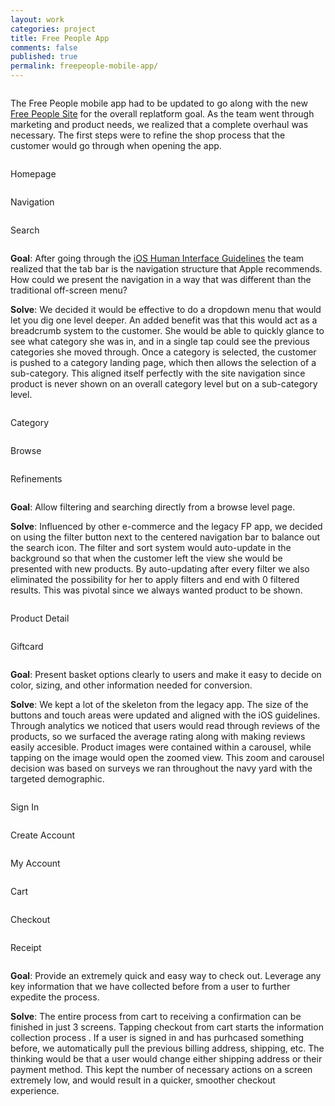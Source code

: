 ```yaml
---
layout: work
categories: project
title: Free People App
comments: false
published: true
permalink: freepeople-mobile-app/
---
```

<div class="row clearfix">
	<div class="column full">
		<p>The Free People mobile app had to be updated to go along with the new <a href="/freepeople-site">Free People Site</a> for the overall replatform goal. As the team went through marketing and product needs, we realized that a complete overhaul was necessary. The first steps were to refine the shop process that the customer would go through when opening the app.</p>
	</div>
</div>
<div class="row clearfix project-image">
	<div class="column full">
		<img class="drop-shadow" src="/img/proj/fpma/img-1.jpg" alt="">
	</div>
</div>
<div class="row clearfix project-image">
	<div class="column third medium-third">
		<p class="caption">Homepage</p>
		<img class="drop-shadow" src="/img/proj/fpma/img-2.jpg" alt="">
	</div>
	<div class="column third medium-third">
		<p class="caption">Navigation</p>
		<img class="drop-shadow" src="/img/proj/fpma/img-3.jpg" alt="">
	</div>
	<div class="column third medium-third">
		<p class="caption">Search</p>
		<img class="drop-shadow" src="/img/proj/fpma/img-4.jpg" alt="">
	</div>
	<div class="column full">
		<p class="project-description"><strong>Goal</strong>: After going through the <a href="https://developer.apple.com/library/ios/documentation/UserExperience/Conceptual/MobileHIG/Bars.html" target="_blank">iOS Human Interface Guidelines</a> the team realized that the tab bar is the navigation structure that Apple recommends. How could we present the navigation in a way that was different than the traditional off-screen menu?</p>
		<p class="project-description padding-bottom"><strong>Solve</strong>: We decided it would be effective to do a dropdown menu that would let you dig one level deeper. An added benefit was that this would act as a breadcrumb system to the customer. She would be able to quickly glance to see what category she was in, and in a single tap could see the previous categories she moved through. Once a category is selected, the customer is pushed to a category landing page, which then allows the selection of a sub-category. This aligned itself perfectly with the site navigation since product is never shown on an overall category level but on a sub-category level.</p>
	</div>
</div>
<div class="row clearfix project-image">
	<div class="column third medium-third">
		<p class="caption">Category</p>
		<img class="drop-shadow" src="/img/proj/fpma/img-5.jpg" alt="">
	</div>
	<div class="column third medium-third">
		<p class="caption">Browse</p>
		<img class="drop-shadow" src="/img/proj/fpma/img-6.jpg" alt="">
	</div>
	<div class="column third medium-third">
		<p class="caption">Refinements</p>
		<img class="drop-shadow" src="/img/proj/fpma/img-7.jpg" alt="">
	</div>
	<div class="column full">
		<p class="project-description"><strong>Goal</strong>: Allow filtering and searching directly from a browse level page.</p>
		<p class="project-description padding-bottom"><strong>Solve</strong>: Influenced by other e-commerce and the legacy FP app, we decided on using the filter button next to the centered navigation bar to balance out the search icon. The filter and sort system would auto-update in the background so that when the customer left the view she would be presented with new products. By auto-updating after every filter we also eliminated the possibility for her to apply filters and end with 0 filtered results. This was pivotal since we always wanted product to be shown.</p>
	</div>
</div>
<div class="row clearfix project-image">
	<div class="column third medium-half">
		<p class="caption">Product Detail</p>
		<img class="drop-shadow" src="/img/proj/fpma/img-8.jpg" alt="">
	</div>
	<div class="column third medium-half">
		<p class="caption">Giftcard</p>
		<img class="drop-shadow" src="/img/proj/fpma/img-9.jpg" alt="">
	</div>
	<div class="column third">
		<p class="project-description"><strong>Goal</strong>: Present basket options clearly to users and make it easy to decide on color, sizing, and other information needed for conversion.</p>
		<p class="project-description padding-bottom"><strong>Solve</strong>: We kept a lot of the skeleton from the legacy app. The size of the buttons and touch areas were updated and aligned with the iOS guidelines. Through analytics we noticed that users would read through reviews of the products, so we surfaced the average rating along with making reviews easily accesible. Product images were contained within a carousel, while tapping on the image would open the zoomed view. This zoom and carousel decision was based on surveys we ran throughout the navy yard with the targeted demographic.</p>
	</div>
</div>
<div class="row clearfix project-image">
	<div class="column third medium-third">
		<p class="caption">Sign In</p>
		<img class="drop-shadow" src="/img/proj/fpma/img-10.jpg" alt="">
	</div>
	<div class="column third medium-third">
		<p class="caption">Create Account</p>
		<img class="drop-shadow" src="/img/proj/fpma/img-11.jpg" alt="">
	</div>
	<div class="column third medium-third">
		<p class="caption">My Account</p>
		<img class="drop-shadow" src="/img/proj/fpma/img-12.jpg" alt="">
	</div>
</div>
<div class="row clearfix project-image">
	<div class="column third medium-third">
		<p class="caption">Cart</p>
		<img class="drop-shadow" src="/img/proj/fpma/img-13.jpg" alt="">
	</div>
	<div class="column third medium-third">
		<p class="caption">Checkout</p>
		<img class="drop-shadow" src="/img/proj/fpma/img-14.jpg" alt="">
	</div>
	<div class="column third medium-third">
		<p class="caption">Receipt</p>
		<img class="drop-shadow" src="/img/proj/fpma/img-15.jpg" alt="">
	</div>
	<div class="column full">
		<p class="project-description"><strong>Goal</strong>: Provide an extremely quick and easy way to check out. Leverage any key information that we have collected before from a user to further expedite the process.</p>
		<p class="project-description padding-bottom"><strong>Solve</strong>: The entire process from cart to receiving a confirmation can be finished in just 3 screens. Tapping checkout from cart starts the information collection process . If a user is signed in and has purhcased something before, we automatically pull the previous billing address, shipping, etc. The thinking would be that a user would change either shipping address or their payment method. This kept the number of necessary actions on a screen extremely low, and would result in a quicker, smoother checkout experience.</p>
	</div>
</div>